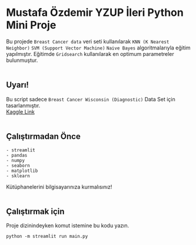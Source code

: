 # Mustafa Özdemir YZUP İleri Python Mini Proje
Bu projede `Breast Cancer data` veri seti kullanılarak `KNN (K Nearest Neighbor)` `SVM (Support Vector Machine)` `Naive Bayes` algoritmalarıyla eğitim yapılmıştır. Eğitimde `Gridsearch` kullanılarak en optimum parametreler bulunmuştur.
<br/>
<br/>

## Uyarı!
Bu script sadece `Breast Cancer Wisconsin (Diagnostic)` Data Set için tasarlanmıştır.
<br/>
<a href="https://www.kaggle.com/datasets/uciml/breast-cancer-wisconsin-data">Kaggle Link</a>
<br/>
<br/>

## Çalıştırmadan Önce
    - streamlit
    - pandas
    - numpy
    - seaborn
    - matplotlib
    - sklearn
Kütüphanelerini bilgisayarınıza kurmalısınız!
<br/>
<br/>

## Çalıştırmak için
Proje dizinindeyken komut istemine bu kodu yazın.
```
python -m streamlit run main.py
```
